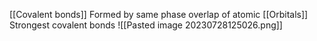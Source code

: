 [[Covalent bonds]]
Formed by same phase overlap of atomic [[Orbitals]]
Strongest covalent bonds
![[Pasted image 20230728125026.png]]